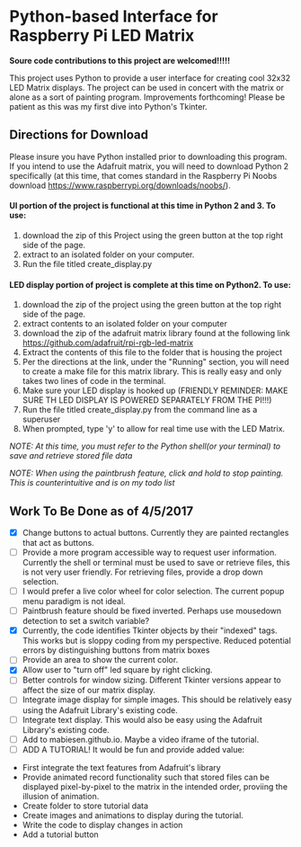 # Python-based Interface for Raspberry Pi LED Matrix


**Soure code contributions to this project are welcomed!!!!!**

This project uses Python to provide a user interface for creating cool 32x32 LED Matrix displays.  The project can be used in concert with the matrix or alone as a sort of painting program.  Improvements forthcoming! Please be patient as this was my first dive into Python's Tkinter.

## Directions for Download

Please insure you have Python installed prior to downloading this program.  If you intend to use the Adafruit matrix, you will need to download Python 2 specifically (at this time, that comes standard in the Raspberry Pi Noobs download https://www.raspberrypi.org/downloads/noobs/).

#### UI portion of the project is functional at this time in Python 2 and 3.  To use:
1. download the zip of this Project using the green button at the top right side of the page.
2. extract to an isolated folder on your computer.
3. Run the file titled create_display.py

#### LED display portion of project is complete at this time on Python2.  To use:
1. download the zip of the project using the green button at the top right side of the page.
2. extract contents to an isolated folder on your computer
3. download the zip of the adafruit matrix library found at the following link https://github.com/adafruit/rpi-rgb-led-matrix
4. Extract the contents of this file to the folder that is housing the project
5. Per the directions at the link, under the "Running" section, you will need to create a make file for this matrix library.  This is really easy and only takes two lines of code in the terminal.
6. Make sure your LED display is hooked up (FRIENDLY REMINDER: MAKE SURE TH LED DISPLAY IS POWERED SEPARATELY FROM THE PI!!!)
7. Run the file titled create_display.py from the command line as a superuser
8. When prompted, type 'y' to allow for real time use with the LED Matrix.

*NOTE: At this time, you must refer to the Python shell(or your terminal) to save and retrieve stored file data*

*NOTE: When using the paintbrush feature, click and hold to stop painting.  This is counterintuitive and is on my todo list*

## Work To Be Done as of 4/5/2017

- [x] Change buttons to actual buttons.  Currently they are painted rectangles that act as buttons.
- [ ] Provide a more program accessible way to request user information.  Currently the shell or terminal must be used to save or retrieve files, this is not very user friendly.  For retrieving files, provide a drop down selection.
- [ ] I would prefer a live color wheel for color selection.  The current popup menu paradigm is not ideal.
- [ ] Paintbrush feature should be fixed inverted.  Perhaps use mousedown detection to set a switch variable?
- [x] Currently, the code identifies Tkinter objects by their "indexed" tags.  This works but is sloppy coding from my perspective.  Reduced potential errors by distinguishing buttons from matrix boxes
- [ ] Provide an area to show the current color.
- [x] Allow user to "turn off" led square by right clicking.
- [ ] Better controls for window sizing.  Different Tkinter versions appear to affect the size of our matrix display.
- [ ] Integrate image display for simple images.  This should be relatively easy using the Adafruit Library's existing code.
- [ ] Integrate text display.  This would also be easy using the Adafruit Library's existing code.
- [ ] Add to mabiesen.github.io. Maybe a video iframe of the tutorial.
- [ ] ADD A TUTORIAL! It would be fun and provide added value:
* First integrate the text features from Adafruit's library
* Provide animated record functionality such that stored files can be displayed pixel-by-pixel to the matrix in the intended order, proviing the illusion of animation.
* Create folder to store tutorial data
* Create images and animations to display during the tutorial.
* Write the code to display changes in action
* Add a tutorial button

